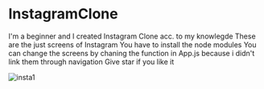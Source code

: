 # InstagramClone
I'm a beginner and I created Instagram Clone acc. to my knowlegde 
These are the just screens of Instagram
You have to install the node modules
You can change the screens by chaning the function in App.js because i didn't link them through navigation 
Give star if you like it

![insta1](https://user-images.githubusercontent.com/66793824/84430040-8a84cf00-ac42-11ea-8923-ecd343658507.PNG)
